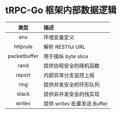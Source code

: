 # tRPC-Go 框架内部数据逻辑

| 类型 | 描述 |
| :----: | :----   |
| env | 环境变量定义 |
| httprule | 解析 RESTful URL |
| packetbuffer | 用于操纵 byte slice |
| rand | 提供协程安全的随机函数 |
| report | 内部异常分支监控上报 |
| ring | 提供并发安全的环形队列 |
| stack | 提供非并发安全的栈实现 |
| writev | 提供 writev 批量发送 Buffer |

